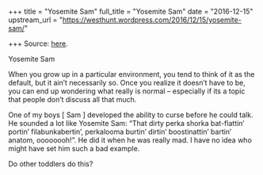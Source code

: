 +++
title = "Yosemite Sam"
full_title = "Yosemite Sam"
date = "2016-12-15"
upstream_url = "https://westhunt.wordpress.com/2016/12/15/yosemite-sam/"

+++
Source: [here](https://westhunt.wordpress.com/2016/12/15/yosemite-sam/).

Yosemite Sam

When you grow up in a particular environment, you tend to think of it as
the default, but it ain’t necessarily so. Once you realize it doesn’t
have to be, you can end up wondering what really is normal – especially
if its a topic that people don’t discuss all that much.

One of my boys \[ Sam \] developed the ability to curse before he could
talk. He sounded a lot like Yosemite Sam: “That dirty perka shorka
bat-flattin’ portin’ filabunkabertin’, perkalooma burtin’ dirtin’
boostinattin’ bartin’ anatom, oooooooh!”. He did it when he was really
mad. I have no idea who might have set him such a bad example.

Do other toddlers do this?

